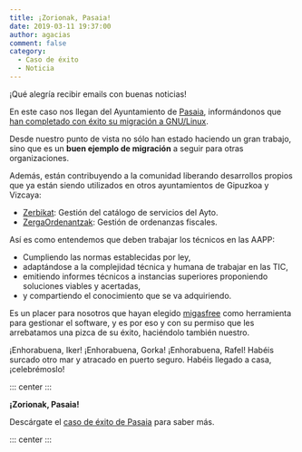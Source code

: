 ```yaml
---
title: ¡Zorionak, Pasaia!
date: 2019-03-11 19:37:00
author: agacias
comment: false
category:
  - Caso de éxito
  - Noticia
---
```


¡Qué alegría recibir emails con buenas noticias!

En este caso nos llegan del Ayuntamiento de [Pasaia](http://pasaia.eus/), informándonos que [han completado con éxito su migración a GNU/Linux](/files/Pasaia_caso_de_exito.pdf).

<!-- more -->

Desde nuestro punto de vista no sólo han estado haciendo un gran trabajo, sino que es un **buen ejemplo de migración** a seguir para otras organizaciones.

Además, están contribuyendo a la comunidad liberando desarrollos propios que ya están siendo utilizados en otros ayuntamientos de Gipuzkoa y Vizcaya:

- [Zerbikat](https://github.com/PasaiakoUdala/zerbikat): Gestión del catálogo de servicios del Ayto.
- [ZergaOrdenantzak](https://github.com/PasaiakoUdala/ZergaOrdenantzak): Gestión de ordenanzas fiscales.

Así es como entendemos que deben trabajar los técnicos en las AAPP:

- Cumpliendo las normas establecidas por ley,
- adaptándose a la complejidad técnica y humana de trabajar en las TIC,
- emitiendo informes técnicos a instancias superiores proponiendo soluciones viables y acertadas,
- y compartiendo el conocimiento que se va adquiriendo.

Es un placer para nosotros que hayan elegido [migasfree](https://github.com/migasfree/) como herramienta para gestionar el software, y es por eso y con su permiso que les arrebatamos una pizca de su éxito, haciéndolo también nuestro.

¡Enhorabuena, Iker! ¡Enhorabuena, Gorka! ¡Enhorabuena, Rafel! Habéis surcado otro mar y atracado en puerto seguro. Habéis llegado a casa, ¡celebrémoslo!

::: center
<YouTube id="zpgP-Y5b3_o" />
:::

**¡Zorionak, Pasaia!**

Descárgate el [caso de éxito de Pasaia](/files/Pasaia_caso_de_exito.pdf) para saber más.

::: center
<PDF url="/files/Pasaia_caso_de_exito.pdf" />
:::
